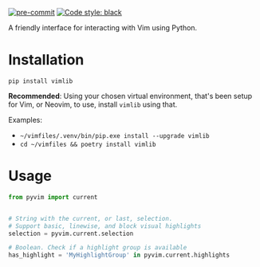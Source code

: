 [![pre-commit](https://img.shields.io/badge/pre--commit-enabled-brightgreen?logo=pre-commit&logoColor=white)](https://github.com/pre-commit/pre-commit)
[![Code style: black](https://img.shields.io/badge/code%20style-black-000000.svg)](https://github.com/psf/black)

A friendly interface for interacting with Vim using Python.

# Installation

`pip install vimlib`

**Recommended**: Using your chosen virtual environment, that's been setup for
Vim, or Neovim, to use, install `vimlib` using that.

Examples:

* `~/vimfiles/.venv/bin/pip.exe install --upgrade vimlib`
* `cd ~/vimfiles && poetry install vimlib`
<!--
*
``` sh
cd ~/vimfiles \
&& python3 -m venv .venv \
&& ~/vimfiles/.venv/bin/pip.exe install --upgrade vimlib
```
-->

# Usage

```python
from pyvim import current


# String with the current, or last, selection.
# Support basic, linewise, and block visual highlights
selection = pyvim.current.selection

# Boolean. Check if a highlight group is available
has_highlight = 'MyHighlightGroup' in pyvim.current.highlights
```
